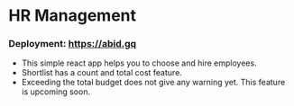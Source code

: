 # HR Management

### Deployment: https://abid.gq

* This simple react app helps you to choose and hire employees.
* Shortlist has a count and total cost feature.
* Exceeding the total budget does not give any warning yet. This feature is upcoming soon.